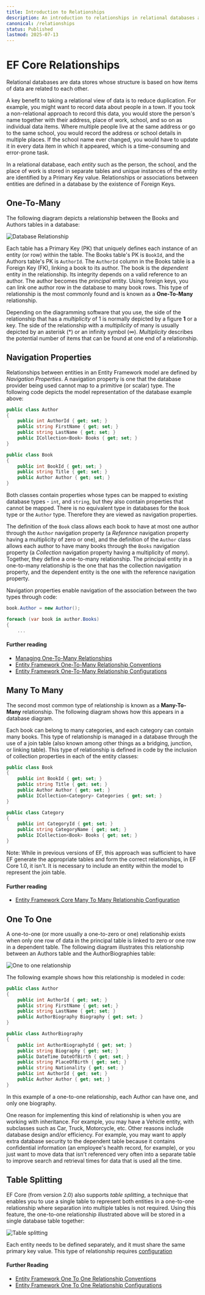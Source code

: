 ```yaml
---
title: Introduction to Relationships
description: An introduction to relationships in relational databases and how they are represented in Entity Framework Core
canonical: /relationships
status: Published
lastmod: 2025-07-13
---
```


# EF Core Relationships

Relational databases are data stores whose structure is based on how items of data are related to each other. 

A key benefit to taking a relational view of data is to reduce duplication. For example, you might want to record data about people in a town. If you took a non-relational approach to record this data, you would store the person's name together with their address, place of work, school, and so on as individual data items. Where multiple people live at the same address or go to the same school, you would record the address or school details in multiple places. If the school name ever changed, you would have to update it in every data item in which it appeared, which is a time-consuming and error-prone task. 

In a relational database, each _entity_ such as the person, the school, and the place of work is stored in separate tables and unique instances of the entity are identified by a Primary Key value. Relationships or associations between entities are defined in a database by the existence of Foreign Keys. 

## One-To-Many
The following diagram depicts a relationship between the Books and Authors tables in a database:

![Database Relationship](/images/17-08-2016-14-01-13.png)

Each table has a Primary Key (PK) that uniquely defines each instance of an entity (or row) within the table. The Books table's PK is `BookId`, and the Authors table's PK is `AuthorId`. The `AuthorId` column in the Books table is a Foreign Key (FK), linking a book to its author.  The book is the _dependent_ entity in the relationship. Its integrity depends on a valid reference to an author. The author becomes the _principal_ entity. Using foreign keys, you can link one author row in the database to many book rows. This type of relationship is the most commonly found and is known as a **One-To-Many** relationship.

Depending on the diagramming software that you use, the side of the relationship that has a _multiplicity_ of 1 is normally depicted by a figure **1** or a key. The side of the relationship with a _multiplicity_ of many is usually depicted by an asterisk (*) or an infinity symbol (&#8734;). _Multiplicity_ describes the potential number of items that can be found at one end of a relationship.

## Navigation Properties
Relationships between entities in an Entity Framework model are defined by _Navigation Properties_. A navigation property is one that the database provider being used cannot map to a primitive (or scalar) type. The following code depicts the model representation of the database example above:

```csharp
public class Author
{
    public int AuthorId { get; set; }
    public string FirstName { get; set; }
    public string LastName { get; set; }
    public ICollection<Book> Books { get; set; }
}

public class Book
{
    public int BookId { get; set; }
    public string Title { get; set; }
    public Author Author { get; set; }
}
```

Both classes contain properties whose types can be mapped to existing database types - `int`, and `string`, but they also contain properties that cannot be mapped. There is no equivalent type in databases for the `Book` type or the `Author` type. Therefore they are viewed as navigation properties. 

The definition of the `Book` class allows each book to have at most one author through the `Author` navigation property (a _Reference_ navigation property having a multiplicity of zero or one), and the definition of the `Author` class allows each author to have many books through the `Books` navigation property (a _Collection_ navigation property having a multiplicity of _many_). Together, they define a one-to-many relationship. The principal entity in a one-to-many relationship is the one that has the collection navigation property, and the dependent entity is the one with the reference navigation property.

Navigation properties enable navigation of the association between the two types through code:

```csharp
book.Author = new Author();

foreach (var book in author.Books)
{
    ...
```
#### Further reading
- [Managing One-To-Many Relationships](/relationships/managing-one-to-many-relationships)
- [Entity Framework One-To-Many Relationship Conventions](/conventions/one-to-many-relationship)
- [Entity Framework One-To-Many Relationship Configurations](/configuration/one-to-many-relationship-configuration)


## Many To Many

The second most common type of relationship is known as a **Many-To-Many** relationship. The following diagram shows how this appears in a database diagram.

Each book can belong to many categories, and each category can contain many books. This type of relationship is managed in a database through the use of a join table (also known among other things as a bridging, junction, or linking table). This type of relationship is defined in code by the inclusion of collection properties in each of the entity classes: 


```csharp
public class Book
{
    public int BookId { get; set; }
    public string Title { get; set; }
    public Author Author { get; set; }
    public ICollection<Category> Categories { get; set; }
} 

public class Category
{
    public int CategoryId { get; set; }
    public string CategoryName { get; set; }
    public ICollection<Book> Books { get; set; }
}
```
Note: While in previous versions of EF, this approach was sufficient to have EF generate the appropriate tables and form the correct relationships, in EF Core 1.0, it isn't. It is necessary to include an entity within the model to represent the join table.

#### Further reading

- [Entity Framework Core Many To Many Relationship Configuration](/conventions/many-to-many-relationship)

## One To One
A one-to-one (or more usually a one-to-zero or one) relationship exists when only one row of data in the principal table is linked to zero or one row in a dependent table. The following diagram illustrates this relationship between an Authors table and the AuthorBiographies table:

    
![One to one relationship](/images/27-09-2016-08-56-37.png)

 The following example shows how this relationship is modeled in code:

```csharp
public class Author
{
    public int AuthorId { get; set; }
    public string FirstName { get; set; }
    public string LastName { get; set; }
    public AuthorBiography Biography { get; set; }
}

public class AuthorBiography
{
    public int AuthorBiographyId { get; set; }
    public string Biography { get; set; }
    public DateTime DateOfBirth { get; set; }
    public string PlaceOfBirth { get; set; }
    public string Nationality { get; set; }
    public int AuthorId { get; set; }
    public Author Author { get; set; }
}
```
In this example of a one-to-one relationship, each Author can have one, and only one biography.

One reason for implementing this kind of relationship is when you are working with inheritance. For example, you may have a Vehicle entity, with subclasses such as Car, Truck, Motorcycle, etc. Other reasons include database design and/or efficiency. For example, you may want to apply extra database security to the dependent table because it contains confidential information (an employee's health record, for example), or you just want to move data that isn't referenced very often into a separate table to improve search and retrieval times for data that is used all the time.

## Table Splitting

EF Core (from version 2.0) also supports _table splitting_, a technique that enables you to use a single table to represent both entities in a one-to-one relationship where separation into multiple tables is not required. Using this feature, the one-to-one relationship illustrated above will be stored in a single database table together:

![Table splitting](/images/20-02-2018-08-39-09.png)

Each entity needs to be defined separately, and it must share the same primary key value. This type of relationship requires [configuration](/configuration/one-to-one-relationship-configuration#configuring-a-relationship-that-uses-table-splitting)

#### Further Reading
- [Entity Framework One To One Relationship Conventions](/conventions/one-to-one-relationship)
- [Entity Framework One To One Relationship Configurations](/configuration/one-to-one-relationship-configuration)









